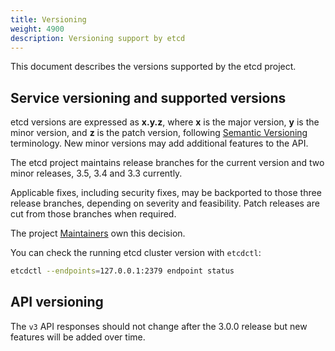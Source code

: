 ```yaml
---
title: Versioning
weight: 4900
description: Versioning support by etcd
---
```


This document describes the versions supported by the etcd project.

## Service versioning and supported versions

etcd versions are expressed as **x.y.z**, where **x** is the major version, **y** is the minor version, and **z** is the patch version, following [Semantic Versioning](https://semver.org/) terminology.
New minor versions may add additional features to the API.

The etcd project maintains release branches for the current version and two minor releases, 3.5, 3.4 and 3.3 currently.

Applicable fixes, including security fixes, may be backported to those three release branches, depending on severity and feasibility.
Patch releases are cut from those branches when required.

The project [Maintainers](https://github.com/etcd-io/etcd/blob/main/MAINTAINERS) own this decision.

You can check the running etcd cluster version with `etcdctl`:

```sh
etcdctl --endpoints=127.0.0.1:2379 endpoint status
```

## API versioning

The `v3` API responses should not change after the 3.0.0 release but new features will be added over time.

